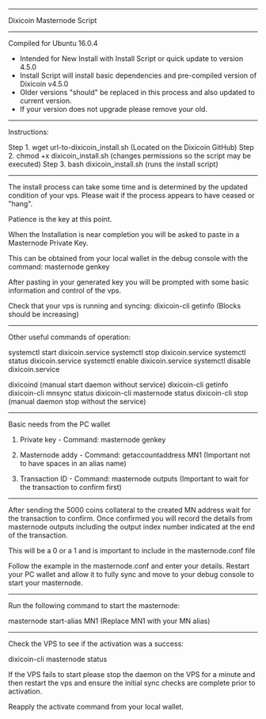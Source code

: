 ****************
Dixicoin Masternode Script
****************

Compiled for Ubuntu 16.0.4

- Intended for New Install with Install Script or quick update to version 4.5.0
- Install Script will install basic dependencies and pre-compiled version of Dixicoin v4.5.0
- Older versions "should" be replaced in this process and also updated to current version.
- If your version does not upgrade please remove your old.

****************
Instructions:

Step 1. wget url-to-dixicoin_install.sh (Located on the Dixicoin GitHub)
Step 2. chmod +x dixicoin_install.sh (changes permissions so the script may be executed)
Step 3. bash dixicoin_install.sh (runs the install script)

****************
The install process can take some time and is determined by the updated condition of your vps. Please wait if the process appears to have ceased or "hang". 

Patience is the key at this point.

When the Installation is near completion you will be asked to paste in a Masternode Private Key.

This can be obtained from your local wallet in the debug console with the command: masternode genkey

After pasting in your generated key you will be prompted with some basic information and control of the vps. 

Check that your vps is running and syncing: dixicoin-cli getinfo (Blocks should be increasing)

****************
Other useful commands of operation:

systemctl start dixicoin.service
systemctl stop dixicoin.service
systemctl status dixicoin.service
systemctl enable dixicoin.service
systemctl disable dixicoin.service

dixicoind (manual start daemon without service)
dixicoin-cli getinfo
dixicoin-cli mnsync status
dixicoin-cli masternode status
dixicoin-cli stop (manual daemon stop without the service)

****************
Basic needs from the PC wallet

1. Private key - Command: masternode genkey

2. Masternode addy - Command: getaccountaddress MN1 (Important not to have spaces in an alias name)

3. Transaction ID - Command: masternode outputs (Important to wait for the transaction to confirm first)

****************
After sending the 5000 coins collateral to the created MN address wait for the transaction to confirm.
Once confirmed you will record the details from masternode outputs including the output index number indicated at the end of the transaction. 

This will be a 0 or a 1 and is important to include in the masternode.conf file

Follow the example in the masternode.conf and enter your details. Restart your PC wallet and allow it to fully sync
and move to your debug console to start your masternode.

****************
Run the following command to start the masternode:

masternode start-alias MN1 (Replace MN1 with your MN alias)

****************
Check the VPS to see if the activation was a success:

dixicoin-cli masternode status

If the VPS fails to start please stop the daemon on the VPS for a minute and then restart the vps and ensure the initial sync checks are complete prior to activation. 

Reapply the activate command from your local wallet.

